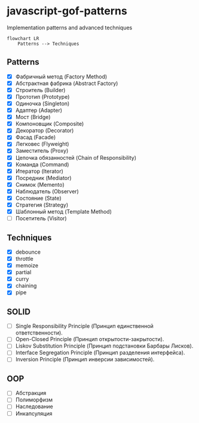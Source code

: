 # javascript-gof-patterns
Implementation patterns and advanced techniques

```mermaid
flowchart LR
    Patterns --> Techniques
```

## Patterns																				
- [x]  Фабричный метод (Factory Method)
- [x]  Абстрактная фабрика (Abstract Factory)
- [x]  Строитель (Builder)
- [x]  Прототип (Prototype)
- [x]  Одиночка (Singleton)
- [x]  Адаптер (Adapter)
- [x]  Мост (Bridge)
- [x]  Компоновщик (Composite)
- [x]  Декоратор (Decorator)
- [x]  Фасад (Facade)
- [x]  Легковес (Flyweight)
- [x]  Заместитель (Proxy)
- [x]  Цепочка обязанностей (Chain of Responsibility)
- [x]  Команда (Command)
- [x]  Итератор (Iterator)
- [x]  Посредник (Mediator)
- [x]  Снимок (Memento)
- [x]  Наблюдатель (Observer)
- [x]  Состояние (State)
- [x]  Стратегия (Strategy)
- [x]  Шаблонный метод (Template Method)
- [ ]  Посетитель (Visitor)

## Techniques
- [x]  debounce
- [x]  throttle
- [x]  memoize
- [x]  partial
- [x]  curry
- [x]  chaining
- [x]  pipe

## SOLID
- [ ] Single Responsibility Principle (Принцип единственной ответственности).
- [ ] Open-Closed Principle (Принцип открытости-закрытости).
- [ ] Liskov Substitution Principle (Принцип подстановки Барбары Лисков).
- [ ] Interface Segregation Principle (Принцип разделения интерфейса).
- [ ] Inversion Principle (Принцип инверсии зависимостей).

## OOP
- [ ] Абстракция 
- [ ] Полиморфизм
- [ ] Наследование 
- [ ] Инкапсуляция 